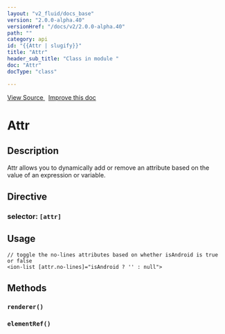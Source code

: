 ```yaml
---
layout: "v2_fluid/docs_base"
version: "2.0.0-alpha.40"
versionHref: "/docs/v2/2.0.0-alpha.40"
path: ""
category: api
id: "{{Attr | slugify}}"
title: "Attr"
header_sub_title: "Class in module "
doc: "Attr"
docType: "class"

---
```





<div class="improve-docs">
  <a href='http://github.com/driftyco/ionic2/tree/master/ionic/components/app/id.ts#L54'>
    View Source
  </a>
  &nbsp;
  <a href='http://github.com/driftyco/ionic2/edit/master/ionic/components/app/id.ts#L54'>
    Improve this doc
  </a>

</div>




<h1 class="api-title">


Attr






</h1>






<h2>Description</h2>

<p>Attr allows you to dynamically add or remove an attribute based on the value of an expression or variable.</p>


<h2>Directive</h2>
<h3>selector: <code>[attr]</code></h3>

<h2>Usage</h2>

<pre><code class="lang-html">// toggle the no-lines attributes based on whether isAndroid is true or false
&lt;ion-list [attr.no-lines]=&quot;isAndroid ? &#39;&#39; : null&quot;&gt;
</code></pre>







<h2>Methods</h2>

<div id="renderer"></div>

<h3>
<code>renderer()</code>

</h3>












<div id="elementRef"></div>

<h3>
<code>elementRef()</code>

</h3>










<!-- end content block -->


<!-- end body block -->

